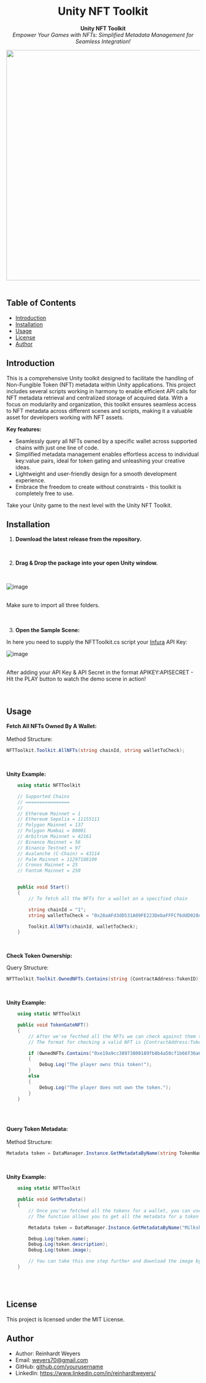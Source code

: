 <h1 align="center">Unity NFT Toolkit</h1>

<p align="center">
  <b>Unity NFT Toolkit</b>
  <br>
  <i>Empower Your Games with NFTs: Simplified Metadata Management for Seamless Integration!</i>
</p>

<p align="center">
  <img src="https://user-images.githubusercontent.com/97366705/231331134-fb9d64c2-f3b8-404b-9cae-12124f9bbfe5.png" width=600>
  <br><br>
</p>

## Table of Contents

- [Introduction](#introduction)
- [Installation](#installation)
- [Usage](#usage)
- [License](#license)
- [Author](#author)

## Introduction

This is a comprehensive Unity toolkit designed to facilitate the handling of Non-Fungible Token (NFT) metadata within Unity applications. This project includes several scripts working in harmony to enable efficient API calls for NFT metadata retrieval and centralized storage of acquired data. With a focus on modularity and organization, this toolkit ensures seamless access to NFT metadata across different scenes and scripts, making it a valuable asset for developers working with NFT assets.

**Key features:**

- Seamlessly query all NFTs owned by a specific wallet across supported chains with just one line of code.
- Simplified metadata management enables effortless access to individual key:value pairs, ideal for token gating and unleashing your creative ideas.
- Lightweight and user-friendly design for a smooth development experience.
- Embrace the freedom to create without constraints - this toolkit is completely free to use.

Take your Unity game to the next level with the Unity NFT Toolkit.
<br>


## Installation

1. **Download the latest release from the repository.**

<br>

2. **Drag & Drop the package into your open Unity window.**

<br>

![image](https://github.com/nftpixels/NFTToolkit/assets/97366705/fd3cc5dc-9a95-4364-8470-4bd474f43977)

<br>
Make sure to import all three folders.
<br>
<br>
<br>

3. **Open the Sample Scene:**

In here you need to supply the NFTToolkit.cs script your [Infura](https://app.infura.io/dashboard) API Key:
<br>


![image](https://github.com/nftpixels/NFTToolkit/assets/97366705/47bd6476-dcd6-43a0-b06b-c385bf3bb2db)

<br>
After adding your API Key & API Secret in the format APIKEY:APISECRET - Hit the PLAY button to watch the demo scene in action!
<br>
<br>
<br>

## Usage

**Fetch All NFTs Owned By A Wallet:**
<br>
<br>
Method Structure:

```csharp
NFTToolkit.Toolkit.AllNFTs(string chainId, string walletToCheck);
```
<br>

**Unity Example:**

```csharp
    using static NFTToolkit

    // Supported Chains
    // ================
    //
    // Ethereum Mainnet = 1
    // Ethereum Sepolia = 11155111
    // Polygon Mainnet = 137
    // Polygon Mumbai = 80001
    // Arbitrum Mainnet = 42161
    // Binance Mainnet = 56
    // Binance Testnet = 97
    // Avalanche (C-Chain) = 43114
    // Palm Mainnet = 11297108109
    // Cronos Mainnet = 25
    // Fantom Mainnet = 250


    public void Start()
    {
        // To fetch all the NFTs for a wallet on a specified chain

        string chainId = "1";
        string walletToCheck = "0x28aAFd3dD531A09FE223DebaFFFCf6ddD028dF4F";

        Toolkit.AllNFTs(chainId, walletToCheck);
    }
```
<br>


**Check Token Ownership:**
<br>

Query Structure:

```csharp
NFTToolkit.Toolkit.OwnedNFTs.Contains(string {ContractAddress:TokenID);
```
<br>

**Unity Example:**

```csharp
    using static NFTToolkit

    public void TokenGateNFT()
    {
        // After we've fecthed all the NFTs we can check against them to tokengate content
        // The format for checking a valid NFT is {ContractAddress:TokenID} - Example:

        if (OwnedNFTs.Contains("0xe19a9cc38973800189fb8b4a50cf1b66f36a66b4:24"))
        {
            Debug.Log("The player owns this token!");
        }
        else
        {
            Debug.Log("The player does not own the token.");
        }
    }
```
<br>
<br>

**Query Token Metadata:**
<br>
<br>
Method Structure:
<br>
```csharp
Metadata token = DataManager.Instance.GetMetadataByName(string TokenName);
```
<br>

**Unity Example:**

```csharp
    using static NFTToolkit

    public void GetMetaData()
    {
        // Once you've fetched all the tokens for a wallet, you can use individual data properties
        // The function allows you to get all the metadata for a token based on it's name - Example:

        Metadata token = DataManager.Instance.GetMetadataByName("Milkshake Friends #24");

        Debug.Log(token.name);
        Debug.Log(token.description);
        Debug.Log(token.image);

        // You can take this one step further and download the image by using another WebRequest and passing the metadata.image as a the URL.
    }
```
<br>
<br>


## License
This project is licensed under the MIT License.

## Author
* Author: Reinhardt Weyers <br>
* Email: weyers70@gmail.com <br>
* GitHub: [github.com/yourusername](https://github.com/nftpixels) <br>
* LinkedIn: https://www.linkedin.com/in/reinhardtweyers/ <br>
